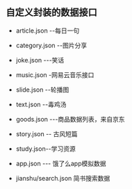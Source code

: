 ## 自定义封装的数据接口

* article.json --每日一句

* category.json --图片分享

* joke.json    ---笑话

* music.json  -网易云音乐接口

* slide.json  --轮播图

* text.json  --毒鸡汤

* goods.json ---商品数据列表，来自京东

* story.json -- 古风短篇

* study.json--学习资源

* app.json --- 饿了么app模拟数据
* jianshu/search.json 简书搜索数据
